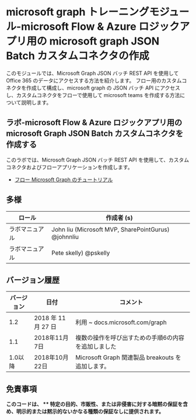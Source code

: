 # <a name="microsoft-graph-training-module---create-a-microsoft-graph-json-batch-custom-connector-for-microsoft-flow--azure-logic-apps"></a>microsoft graph トレーニングモジュール-microsoft Flow & Azure ロジックアプリ用の microsoft graph JSON Batch カスタムコネクタの作成

このモジュールでは、Microsoft Graph JSON バッチ REST API を使用して Office 365 のデータにアクセスする方法を紹介します。 フロー用のカスタムコネクタを作成して構成し、microsoft graph の JSON バッチ API にアクセスし、カスタムコネクタをフローで使用して microsoft teams を作成する方法について説明します。

## <a name="lab---create-a-microsoft-graph-json-batch-custom-connector-for-microsoft-flow--azure-logic-apps"></a>ラボ-microsoft Flow & Azure ロジックアプリ用の microsoft Graph JSON Batch カスタムコネクタを作成する

このラボでは、Microsoft Graph JSON バッチ REST API を使用して、カスタムコネクタおよびフローアプリケーションを作成します。

- [フロー Microsoft Graph のチュートリアル](https://docs.microsoft.com/graph/training/flow-tutorial)

## <a name="contributors"></a>多様

| ロール | 作成者 (s) |
| ------| ----------|
| ラボマニュアル | John liu (Microsoft MVP, SharePointGurus) @johnnliu |
| ラボマニュアル | Pete skelly) @pskelly |

## <a name="version-history"></a>バージョン履歴

| バージョン | 日付 | コメント |
| ------- | -----| -------- |
| 1.2 | 2018 年 11 月 27 日 | 利用 ~ docs.microsoft.com/graph |
| 1.1 | 2018年11月7日 | 複数の操作を呼び出すための手順6の内容を追加しました |
| 1.0以降 | 2018年10月22日 | Microsoft Graph 関連製品 breakouts を追加します。 |

## <a name="disclaimer"></a>免責事項

**このコードは、 ** 特定の目的、市販性、または非侵害に対する暗黙の保証を含め、明示的または黙示的ないかなる種類の保証なしに提供されます。**